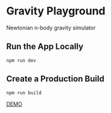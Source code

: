 # Gravity Playground
Newtonian n-body gravity simulator

## Run the App Locally
```npm run dev```
   
## Create a Production Build
```npm run build```

[DEMO](https://gravity-playground.herokuapp.com)







